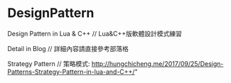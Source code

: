 DesignPattern
=====================

Design Pattern in Lua & C++ // Lua&C++版軟體設計模式練習

Detail in Blog // 詳細內容請直接參考部落格

Strategy Pattern // 策略模式:
http://hungchicheng.me/2017/09/25/Design-Patterns-Strategy-Pattern-in-lua-and-C++/"
